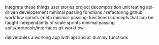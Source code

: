 integrate these things
	user stories
	project decomposition
	unit testing
	api-driven developement
	minimal passing functions / refactoring
	github workflow
	sprints (meta minimal-passing-functions)
	concepts that can be taught independantly of scale
		sprints
		minimal passing
		api's/protocols/interfaces
		git workflow

deliverables
	a working app with api and all dummy functions
